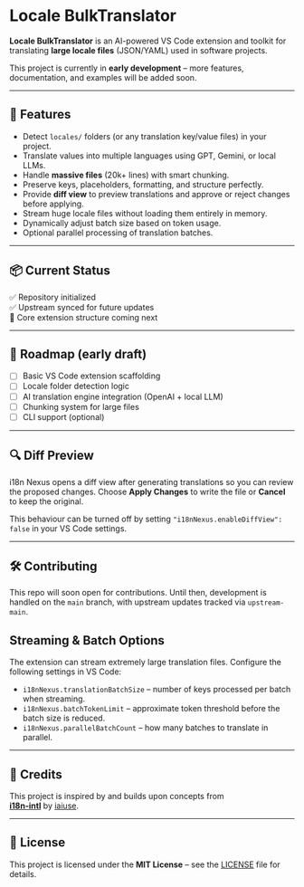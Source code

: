 # Locale BulkTranslator

**Locale BulkTranslator** is an AI-powered VS Code extension and toolkit for translating **large locale files** (JSON/YAML) used in software projects.

This project is currently in **early development** – more features, documentation, and examples will be added soon.

---

## 🚀 Features

- Detect `locales/` folders (or any translation key/value files) in your project.
- Translate values into multiple languages using GPT, Gemini, or local LLMs.
- Handle **massive files** (20k+ lines) with smart chunking.
- Preserve keys, placeholders, formatting, and structure perfectly.
- Provide **diff view** to preview translations and approve or reject changes before applying.
- Stream huge locale files without loading them entirely in memory.
- Dynamically adjust batch size based on token usage.
- Optional parallel processing of translation batches.
---

## 📦 Current Status

✅ Repository initialized  
✅ Upstream synced for future updates  
🚧 Core extension structure coming next

---

## 📌 Roadmap (early draft)

- [ ] Basic VS Code extension scaffolding  
- [ ] Locale folder detection logic  
- [ ] AI translation engine integration (OpenAI + local LLM)  
- [ ] Chunking system for large files
 - [ ] CLI support (optional)

---

## 🔍 Diff Preview

i18n Nexus opens a diff view after generating translations so you can review the proposed changes. Choose **Apply Changes** to write the file or **Cancel** to keep the original.

This behaviour can be turned off by setting `"i18nNexus.enableDiffView": false` in your VS Code settings.

---

## 🛠 Contributing

This repo will soon open for contributions. Until then, development is handled on the `main` branch, with upstream updates tracked via `upstream-main`.

## Streaming & Batch Options

The extension can stream extremely large translation files. Configure the following settings in VS Code:

- `i18nNexus.translationBatchSize` – number of keys processed per batch when streaming.
- `i18nNexus.batchTokenLimit` – approximate token threshold before the batch size is reduced.
- `i18nNexus.parallelBatchCount` – how many batches to translate in parallel.

---

## 🙏 Credits

This project is inspired by and builds upon concepts from  
**[i18n-intl](https://github.com/iaiuse/i18n-intl)** by [iaiuse](https://github.com/iaiuse).

---

## 📄 License

This project is licensed under the **MIT License** – see the [LICENSE](LICENSE) file for details.